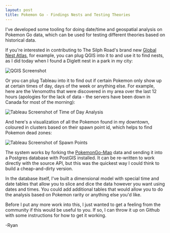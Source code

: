 ```yaml
---
layout: post
title: Pokemon Go - Findings Nests and Testing Theories
---
```


I've developed some tooling for doing date/time and geospatial analysis on Pokemon Go data, which can be used for testing different theories based on historical data.

If you're interested in contributing to The Silph Road's brand new [Global Nest Atlas](https://www.reddit.com/r/TheSilphRoad/comments/4ujm48/the_global_nest_atlas_join_us_in_mapping_the/), for example, you can plug QGIS into it to and use it to find nests, as I did today when I found a Diglett nest in a park in my city:

![QGIS Screenshot](http://i.imgur.com/WxzV0pb.png)

Or you can plug Tableau into it to find out if certain Pokemon only show up at certain times of day, days of the week or anything else. For example, here are the Venomoths that were discovered in my area over the last 12 hours (apologies for the lack of data - the servers have been down in Canada for most of the morning):

![Tableau Screenshot of Time of Day Analysis](http://i.imgur.com/nd87JXS.png)

And here's a visualization of all the Pokemon found in my downtown, coloured in clusters based on their spawn point id, which helps to find Pokemon dead zones:

![Tableau Screenshot of Spawn Points](http://i.imgur.com/xRY8bLn.png)

The system works by forking the [PokemonGo-Map](https://github.com/AHAAAAAAA/PokemonGo-Map) data and sending it into a Postgres database with PostGIS installed. It can be re-written to work directly with the source API, but this was the quickest way I could think to build a cheap-and-dirty version.

In the database itself, I've built a dimensional model with special time and date tables that allow you to slice and dice the data however you want using dates and times. You could add additional tables that would allow you to do the analysis based on Pokemon rarity or anything else you'd like.

Before I put any more work into this, I just wanted to get a feeling from the community if this would be useful to you. If so, I can throw it up on Github with some instructions for how to get it working.

-Ryan
